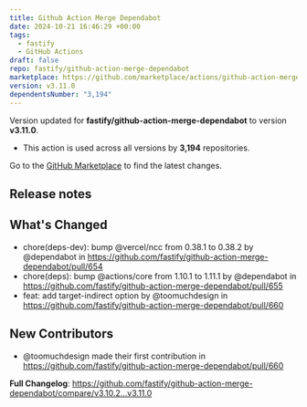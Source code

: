 ```yaml
---
title: Github Action Merge Dependabot
date: 2024-10-21 16:46:29 +00:00
tags:
  - fastify
  - GitHub Actions
draft: false
repo: fastify/github-action-merge-dependabot
marketplace: https://github.com/marketplace/actions/github-action-merge-dependabot
version: v3.11.0
dependentsNumber: "3,194"
---
```



Version updated for **fastify/github-action-merge-dependabot** to version **v3.11.0**.
- This action is used across all versions by **3,194** repositories.

Go to the [GitHub Marketplace](https://github.com/marketplace/actions/github-action-merge-dependabot) to find the latest changes.

## Release notes

## What's Changed
* chore(deps-dev): bump @vercel/ncc from 0.38.1 to 0.38.2 by @dependabot in https://github.com/fastify/github-action-merge-dependabot/pull/654
* chore(deps): bump @actions/core from 1.10.1 to 1.11.1 by @dependabot in https://github.com/fastify/github-action-merge-dependabot/pull/655
* feat: add target-indirect option by @toomuchdesign in https://github.com/fastify/github-action-merge-dependabot/pull/660

## New Contributors
* @toomuchdesign made their first contribution in https://github.com/fastify/github-action-merge-dependabot/pull/660

**Full Changelog**: https://github.com/fastify/github-action-merge-dependabot/compare/v3.10.2...v3.11.0
